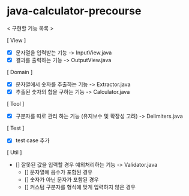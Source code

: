# java-calculator-precourse

< 구현할 기능 목록 >

[ View ]
- [x] 문자열을 입력받는 기능 -> InputView.java
- [x] 결과를 출력하는 기능 -> OutputView.java

[ Domain ]
- [x] 문자열에서 숫자를 추출하는 기능 -> Extractor.java
- [x] 추출된 숫자의 합을 구하는 기능 -> Calculator.java

[ Tool ]
- [x] 구분자를 따로 관리 하는 기능 (유지보수 및 확장성 고려) -> Delimiters.java

[ Test ]
- [x] test case 추가

[ Util ]
- [] 잘못된 값을 입력할 경우 예외처리하는 기능 -> Validator.java
   - [] 문자열에 음수가 포함된 경우
   - [] 숫자가 아닌 문자가 포함된 경우
   - [] 커스텀 구분자를 형식에 맞게 입력하지 않은 경우
